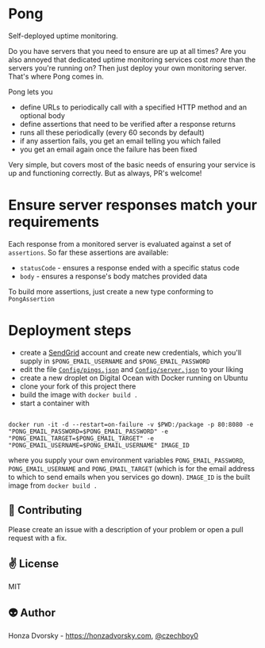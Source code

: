 # Pong

Self-deployed uptime monitoring.

Do you have servers that you need to ensure are up at all times? Are you also annoyed that dedicated uptime monitoring services cost *more* than the servers you're running on? Then just deploy your own monitoring server. That's where Pong comes in.

Pong lets you
- define URLs to periodically call with a specified HTTP method and an optional body
- define assertions that need to be verified after a response returns
- runs all these periodically (every 60 seconds by default)
- if any assertion fails, you get an email telling you which failed
- you get an email again once the failure has been fixed

Very simple, but covers most of the basic needs of ensuring your service is up and functioning correctly. But as always, PR's welcome!

# Ensure server responses match your requirements

Each response from a monitored server is evaluated against a set of `assertions`. So far these assertions are available:
- `statusCode` - ensures a response ended with a specific status code
- `body` - ensures a response's body matches provided data

To build more assertions, just create a new type conforming to `PongAssertion`

# Deployment steps

- create a [SendGrid](sendgrid.com) account and create new credentials, which you'll supply in `$PONG_EMAIL_USERNAME` and `$PONG_EMAIL_PASSWORD`
- edit the file [`Config/pings.json`](Config/pings.json) and [`Config/server.json`](Config/server.json) to your liking
- create a new droplet on Digital Ocean with Docker running on Ubuntu
- clone your fork of this project there
- build the image with `docker build .`
- start a container with 

```

docker run -it -d --restart=on-failure -v $PWD:/package -p 80:8080 -e "PONG_EMAIL_PASSWORD=$PONG_EMAIL_PASSWORD" -e "PONG_EMAIL_TARGET=$PONG_EMAIL_TARGET" -e "PONG_EMAIL_USERNAME=$PONG_EMAIL_USERNAME" IMAGE_ID

``` 

where you supply your own environment variables `PONG_EMAIL_PASSWORD`, `PONG_EMAIL_USERNAME` and `PONG_EMAIL_TARGET` (which is for the email address to which to send emails when you services go down). `IMAGE_ID` is the built image from `docker build .`

:gift_heart: Contributing
------------
Please create an issue with a description of your problem or open a pull request with a fix.

:v: License
-------
MIT

:alien: Author
------
Honza Dvorsky - https://honzadvorsky.com, [@czechboy0](https://twitter.com/czechboy0)

